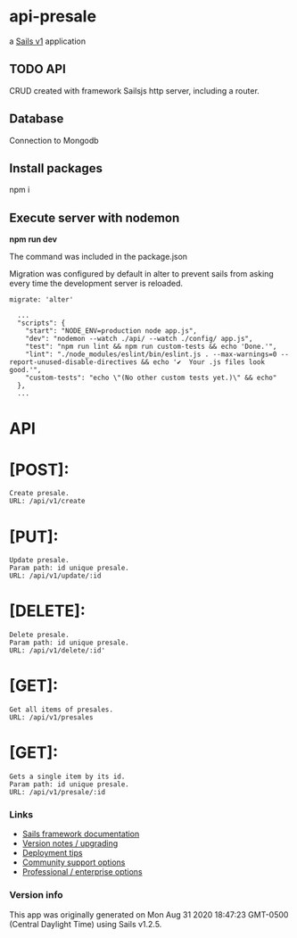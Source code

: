 # api-presale

a [Sails v1](https://sailsjs.com) application

## TODO API

CRUD created with framework Sailsjs http server, including a router.


## Database

Connection to Mongodb

## Install packages

npm i

## Execute server with nodemon


**npm run dev**

The command was included in the package.json


Migration was configured by default in alter to prevent sails from asking every time the development server is reloaded.

`migrate: 'alter'`

```
  ...
  "scripts": {
    "start": "NODE_ENV=production node app.js",
    "dev": "nodemon --watch ./api/ --watch ./config/ app.js",
    "test": "npm run lint && npm run custom-tests && echo 'Done.'",
    "lint": "./node_modules/eslint/bin/eslint.js . --max-warnings=0 --report-unused-disable-directives && echo '✔  Your .js files look good.'",
    "custom-tests": "echo \"(No other custom tests yet.)\" && echo"
  },
  ...
```

# API

  # [POST]:
    Create presale.
    URL: /api/v1/create

  # [PUT]:
    Update presale.
    Param path: id unique presale.
    URL: /api/v1/update/:id

  # [DELETE]:
    Delete presale.
    Param path: id unique presale.
    URL: /api/v1/delete/:id'

  # [GET]:
    Get all items of presales.
    URL: /api/v1/presales

  # [GET]:
    Gets a single item by its id.
    Param path: id unique presale.
    URL: /api/v1/presale/:id

### Links

+ [Sails framework documentation](https://sailsjs.com/get-started)
+ [Version notes / upgrading](https://sailsjs.com/documentation/upgrading)
+ [Deployment tips](https://sailsjs.com/documentation/concepts/deployment)
+ [Community support options](https://sailsjs.com/support)
+ [Professional / enterprise options](https://sailsjs.com/enterprise)


### Version info

This app was originally generated on Mon Aug 31 2020 18:47:23 GMT-0500 (Central Daylight Time) using Sails v1.2.5.

<!-- Internally, Sails used [`sails-generate@2.0.0`](https://github.com/balderdashy/sails-generate/tree/v2.0.0/lib/core-generators/new). -->



<!--
Note:  Generators are usually run using the globally-installed `sails` CLI (command-line interface).  This CLI version is _environment-specific_ rather than app-specific, thus over time, as a project's dependencies are upgraded or the project is worked on by different developers on different computers using different versions of Node.js, the Sails dependency in its package.json file may differ from the globally-installed Sails CLI release it was originally generated with.  (Be sure to always check out the relevant [upgrading guides](https://sailsjs.com/upgrading) before upgrading the version of Sails used by your app.  If you're stuck, [get help here](https://sailsjs.com/support).)
-->

